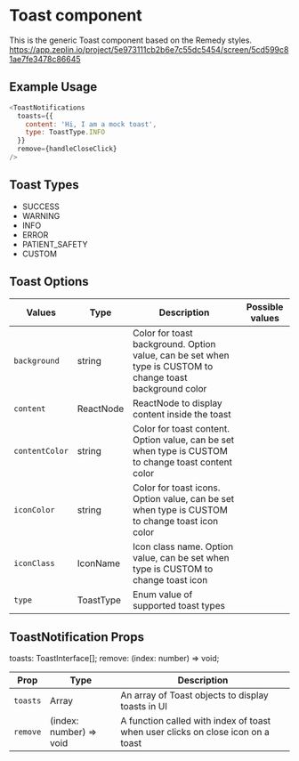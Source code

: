 # Toast component

This is the generic Toast component based on the Remedy styles. https://app.zeplin.io/project/5e973111cb2b6e7c55dc5454/screen/5cd599c81ae7fe3478c86645

## Example Usage

```javascript
<ToastNotifications
  toasts={{
    content: 'Hi, I am a mock toast',
    type: ToastType.INFO
  }}
  remove={handleCloseClick}
/>
```

## Toast Types

- SUCCESS
- WARNING
- INFO
- ERROR
- PATIENT_SAFETY
- CUSTOM

## Toast Options

| Values         | Type      | Description                                                                                               | Possible values |
| -------------- | --------- | --------------------------------------------------------------------------------------------------------- | --------------- |
| `background`   | string    | Color for toast background. Option value, can be set when type is CUSTOM to change toast background color |                 |
| `content`      | ReactNode | ReactNode to display content inside the toast                                                             |                 |
| `contentColor` | string    | Color for toast content. Option value, can be set when type is CUSTOM to change toast content color       |                 |
| `iconColor`    | string    | Color for toast icons. Option value, can be set when type is CUSTOM to change toast icon color            |                 |
| `iconClass`    | IconName  | Icon class name. Option value, can be set when type is CUSTOM to change toast icon                        |                 |
| `type`         | ToastType | Enum value of supported toast types                                                                       |                 |

## ToastNotification Props

toasts: ToastInterface[];
remove: (index: number) => void;

| Prop     | Type                    | Description                                                                     |
| -------- | ----------------------- | ------------------------------------------------------------------------------- |
| `toasts` | Array<Toast>            | An array of Toast objects to display toasts in UI                                |
| `remove` | (index: number) => void | A function called with index of toast when user clicks on close icon on a toast |
